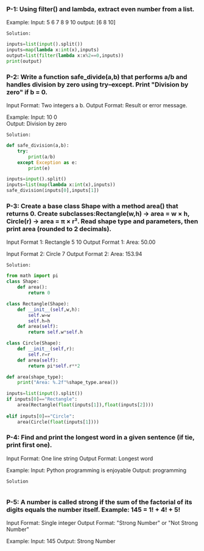 ### P-1: Using filter() and lambda, extract even number from a list.
Example: 
Input: 5 6 7 8 9 10
output: [6 8 10]

`Solution:`
```py
inputs=list(input().split())
inputs=map(lambda x:int(x),inputs)
output=list(filter(lambda x:x%2==0,inputs))
print(output)
```

### P-2: Write a function safe_divide(a,b) that performs a/b and handles division by zero using try–except. Print "Division by zero" if b = 0.

Input Format:
Two integers a b.
Output Format:
Result or error message.

Example:
Input: 10 0  
Output: Division by zero

`Solution:`
```py
def safe_division(a,b):
    try:
        print(a/b)
    except Exception as e:
        print(e)

inputs=input().split()
inputs=list(map(lambda x:int(x),inputs))
safe_division(inputs[0],inputs[1])
```

### P-3: Create a base class Shape with a method area() that returns 0. Create subclasses:Rectangle(w,h) → area = w × h, Circle(r) → area = π × r². Read shape type and parameters, then print area (rounded to 2 decimals).

Input Format 1:
Rectangle 5 10
Output Format 1:
Area: 50.00

Input Format 2:
Circle 7
Output Format 2:
Area: 153.94

`Solution:`
```py
from math import pi
class Shape:
    def area():
        return 0

class Rectangle(Shape):
    def __init__(self,w,h):
        self.w=w
        self.h=h
    def area(self):
        return self.w*self.h

class Circle(Shape):
    def __init__(self,r):
        self.r=r
    def area(self):
        return pi*self.r**2

def area(shape_type):
    print("Area: %.2f"%shape_type.area())

inputs=list(input().split())
if inputs[0]=="Rectangle":
    area(Rectangle(float(inputs[1]),float(inputs[2])))
    
elif inputs[0]=="Circle":
    area(Circle(float(inputs[1])))

```

### P-4: Find and print the longest word in a given sentence (if tie, print first one).

Input Format:
One line string
Output Format:
Longest word

Example:
Input: Python programming is enjoyable
Output: programming

`Solution`
```py

```
### P-5: A number is called strong if the sum of the factorial of its digits equals the number itself. Example: 145 = 1! + 4! + 5!

Input Format:
Single integer
Output Format:
"Strong Number" or "Not Strong Number"

Example:
Input: 145
Output: Strong Number
